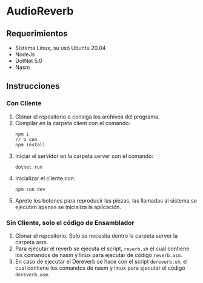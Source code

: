 # AudioReverb

## Requerimientos
* Sistema Linux, su usó Ubuntu 20.04
* NodeJs
* DotNet 5.0
* Nasm
## Instrucciones
### Con Cliente
1. Clonar el repositorio o consiga los archivos del programa.
2. Compilar en la carpeta client con el comando: 
    ```
    npm i
    // o con
    npm install
    ```
2. Iniciar el servidor en la carpeta server con el comando:
    ```
    dotnet run
    ```
3. Inicializar el cliente con:
    ```
    npm run dev
    ```
4. Aprete los botones para reproducir las piezas, las llamadas al sistema se ejecutan apenas se inicializa la aplicación.
### Sin Cliente, solo el código de Ensamblador
1. Clonar el repositorio. Solo se necesita dentro la carpeta server la carpeta asm.
2. Para ejecutar el reverb se ejecuta el script, `reverb.sh` el cual contiene los comandos de nasm y linux para ejecutar de código `reverb.asm`.
3. En caso de ejecutar el Dereverb se hace con el script `dereverb.sh`, el cual contiene los comandos de nasm y linux para ejecutar el código `dereverb.asm`.
